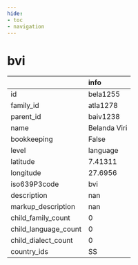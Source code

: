 ```yaml
---
hide:
- toc
- navigation
---
```

# bvi
|                      | info         |
|:---------------------|:-------------|
| id                   | bela1255     |
| family_id            | atla1278     |
| parent_id            | baiv1238     |
| name                 | Belanda Viri |
| bookkeeping          | False        |
| level                | language     |
| latitude             | 7.41311      |
| longitude            | 27.6956      |
| iso639P3code         | bvi          |
| description          | nan          |
| markup_description   | nan          |
| child_family_count   | 0            |
| child_language_count | 0            |
| child_dialect_count  | 0            |
| country_ids          | SS           |